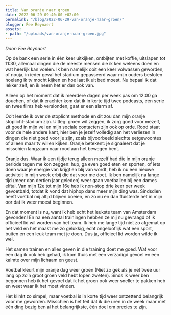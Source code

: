 ```yaml
---
title: Van oranje naar groen
date: 2022-06-29 09:40:00 +02:00
permalink: "/blog/2022-06-29-van-oranje-naar-groen/"
blogger: Fee Reynaert
assets:
- path: "/uploads/van-oranje-naar-groen.jpg"
---
```


*Door: Fee Reynaert*

Op de bank een serie in één keer uitkijken, ontbijten met koffie, uitslapen tot 11:30, allemaal dingen die de meeste mensen die ik ken weleens doen en wat heerlijk kan voelen. Ik ben namelijk ooit een keer volwassen geworden, of nouja, in ieder geval het stadium gepasseerd waar mijn ouders besloten hoelang ik tv mocht kijken en hoe laat ik uit bed moest. Nu bepaal ik dat lekker zelf, en ik neem het er dan ook van.

Alleen op het moment dat ik meerdere dagen per week pas om 12:00 ga douchen, of dat ik erachter kom dat ik in korte tijd twee podcasts, één serie en twee films heb verslonden, gaat er een alarm af. 

Ooit leerde ik over de stoplicht methode en dit zou dan mijn oranje stoplicht-stadium zijn. Uitleg: groen wil zeggen, ik zorg goed voor mezelf, zit goed in mijn vel en mijn sociale contacten zijn ook op orde. Rood staat voor de hele andere kant, hier ben je jezelf volledig aan het verliezen in dingen die niet goed voor je zijn, zoals bijvoorbeeld slechte eetgewoontes of alleen maar tv willen kijken. Oranje betekent: je signaleert dat je misschien langzaam naar rood aan het bewegen bent. 

Oranje dus.
Waar ik een tijdje terug alleen mezelf had die in mijn oranje periode tegen me kon zeggen: hup, ga even goed eten en sporten, of iets doen waar je energie van krijgt en blij van wordt, heb ik nu een nieuwe activiteit in mijn week erbij die dat voor me doet. Ik ben namelijk na lange tijd (meer dan dertien jaar geleden) weer gaan voetballen bij een dames elftal. Van mijn 12e tot mijn 16e heb ik non-stop drie keer per week gevoetbald, totdat ik vond dat hiphop dans meer mijn ding was. Sindsdien heeft voetbal mij altijd blijven boeien, en zo nu en dan fluisterde het in mijn oor dat ik weer moest beginnen. 

En dat moment is nu, want ik heb echt het leukste team van Amsterdam gevonden! En na een aantal trainingen hebben ze mij nu gevraagd of ik officieel lid wil worden van het team. Ik heb me lange tijd niet zo afgemat op het veld en het maakt me zo gelukkig, echt ongelooflijk wat een sport, buiten en een leuk team met je doen. Dus ja, officieel lid worden wilde ik wel.

Het samen trainen en alles geven in die training doet me goed. Wat voor een dag ik ook heb gehad, ik kom thuis met een verzadigd gevoel en een kalmte over mijn lichaam en geest. 

Voetbal kleurt mijn oranje dag weer groen (Niet zo gek als je net twee uur lang op zo’n groot groen veld hebt lopen zweten). Sinds ik weer ben begonnen heb ik het gevoel dat ik het groen ook weer sneller te pakken heb en weet waar ik het moet vinden. 

Het klinkt zo simpel, maar voetbal is in korte tijd weer ontzettend belangrijk voor me geworden. Misschien is het feit dat ik die uren in de week maar met één ding bezig ben al het belangrijkste, één doel om precies te zijn.